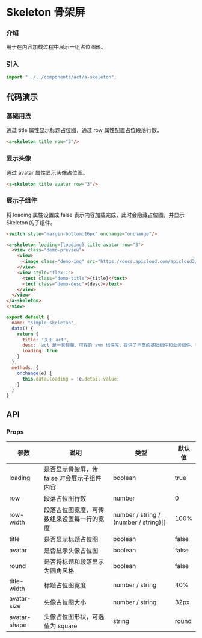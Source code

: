 
# Skeleton 骨架屏

### 介绍

用于在内容加载过程中展示一组占位图形。

### 引入

```js
import "../../components/act/a-skeleton";
```

## 代码演示

### 基础用法

通过 title 属性显示标题占位图，通过 row 属性配置占位段落行数。

```html
<a-skeleton title row="3"/>
```

### 显示头像

通过 avatar 属性显示头像占位图。

```html
<a-skeleton title avatar row="3"/>
```

### 展示子组件

将 loading 属性设置成 false 表示内容加载完成，此时会隐藏占位图，并显示 Skeleton 的子组件。

```html
<switch style="margin-bottom:16px" onchange="onchange"/>

<a-skeleton loading={loading} title avatar row="3">
  <view class="demo-preview">
    <view>
      <image class="demo-img" src="https://docs.apicloud.com/apicloud3/favicon.png" />
    </view>
    <view style="flex:1">
      <text class="demo-title">{title}</text>
      <text class="demo-desc">{desc}</text>
    </view>
  </view>
</a-skeleton>
</view>
```
```js
export default {
  name: "simple-skeleton",
  data() {
    return {
      title: '关于 act',
      desc: 'act 是一套轻量、可靠的 avm 组件库，提供了丰富的基础组件和业务组件，帮助开发者快速搭建移动应用。',
      loading: true
    }
  },
  methods: {
    onchange(e) {
      this.data.loading = !e.detail.value;
    }
  }
}
```

## API

### Props

| 参数        | 说明                 | 类型               | 默认值     |
| ----------- | -------------------- | ------------------ | ---------- |
| loading | 是否显示骨架屏，传 false 时会展示子组件内容  | boolean  | true |
| row     | 段落占位图行数 | number | 0 |
| row-width | 段落占位图宽度，可传数组来设置每一行的宽度 | number / string / (number / string)[] | 100%       |
| title   | 是否显示标题占位图  | boolean  | false |
| avatar | 是否显示头像占位图  | boolean  | false |
| round | 是否将标题和段落显示为圆角风格  | boolean  | false |
| title-width | 标题占位图宽度 | number / string | 40%     |
| avatar-size | 头像占位图大小 | number / string | 32px    |
| avatar-shape | 头像占位图形状，可选值为 square | string | round   |
